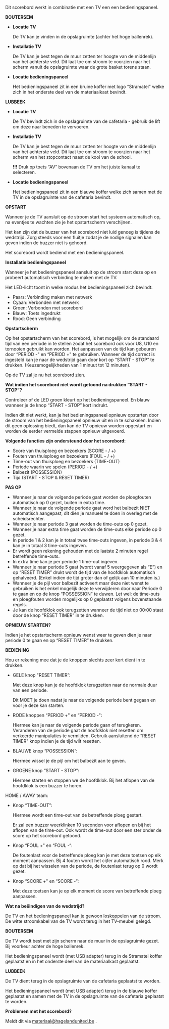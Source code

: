 
Dit scorebord werkt in combinatie met een TV een een bedieningspaneel.

  

**BOUTERSEM**

- **Locatie TV**

	De TV kan je vinden in de opslagruimte (achter het hoge ballenrek).

  

- **Installatie TV**

	De TV kan je best tegen de muur zetten ter hoogte van de middenlijn van het achterste veld. Dit laat toe om stroom te voorzien naar het scherm vanuit de opslagruimte waar de grote basket torens staan.

  

- **Locatie bedieningspaneel**

	Het bedieningspaneel zit in een bruine koffer met logo “Stramatel" welke zich in het onderste deel van de materiaalkast bevindt.

  

**LUBBEEK**

- **Locatie TV**

	De TV bevindt zich in de opslagruimte van de cafetaria - gebruik de lift om deze naar beneden te vervoeren.

- **Installatie TV**

	De TV kan je best tegen de muur zetten ter hoogte van de middenlijn van het achterste veld. Dit laat toe om stroom te voorzien naar het scherm van het stopcontact naast de kooi van de school.

	**!!!** Druk op toets “AV” bovenaan de TV om het juiste kanaal te selecteren.

- **Locatie bedieningspaneel**

	Het bedieningspaneel zit in een blauwe koffer welke zich samen met de TV in de opslagruimte van de cafetaria bevindt.

**OPSTART**

Wanneer je de TV aansluit op de stroom start het systeem automatisch op, na eventjes te wachten zie je het opstartscherm verschijnen.

Het kan zijn dat de buzzer van het scorebord niet luid genoeg is tijdens de wedstrijd. Zorg steeds voor een fluitje zodat je de nodige signalen kan geven indien de buzzer niet is gehoord.

Het scorebord wordt bediend met een bedieningspaneel.

**Installatie bedieningspaneel**

Wanneer je het bedieningspaneel aansluit op de stroom start deze op en probeert automatisch verbinding te maken met de TV.

Het LED-licht toont in welke modus het bedieningspaneel zich bevindt:

-   Paars: Verbinding maken met netwerk
-   Cyaan: Verbonden met netwerk
-   Groen: Verbonden met scorebord
-   Blauw: Toets ingedrukt
-   Rood: Geen verbinding

**Opstartscherm**

Op het opstartscherm van het scorebord, is het mogelijk om de standaard tijd van een periode in te stellen zodat het scorebord ook voor U8, U10 en tornooien gebruikt kan worden. Het aanpassen van de tijd kan gebeuren door “PERIOD -" en “PERIOD +" te gebruiken. Wanneer de tijd correct is ingesteld kan je naar de wedstrijd gaan door kort op “START - STOP” te drukken. (Keuzemogelijkheden van 1 minuut tot 12 minuten).

Op de TV zal je nu het scorebord zien.

**Wat indien het scorebord niet wordt getoond na drukken “START - STOP”?**

Controleer of de LED groen kleurt op het bedieningspaneel. En blauw wanneer je de knop “START - STOP” kort indrukt.

Indien dit niet werkt, kan je het bedieningspaneel opnieuw opstarten door de stroom van het bedieningspaneel opnieuw uit en in te schakelen. Indien dit geen oplossing biedt, dan kan de TV opnieuw worden opgestart en worden de eerder vermelde stappen opnieuw uitgevoerd.

**Volgende functies zijn ondersteund door het scorebord:**

-   Score van thuisploeg en bezoekers (SCORE - / +)
-   Fouten van thuisploeg en bezoekers (FOUL - / +)
-   Time-out van thuisploeg en bezoekers (TIME-OUT)
-   Periode waarin we spelen (PERIOD - / +)
-   Balbezit (POSSESSION)
-   Tijd (START - STOP  &  RESET TIMER)

**PAS OP**

- Wanneer je naar de volgende periode gaat worden de ploegfouten automatisch op 0 gezet, buiten in extra time.
- Wanneer je naar de volgende periode gaat word het balbezit NIET automatisch aangepast, dit dien je manueel te doen in overleg met de scheidsrechter.
- Wanneer je naar periode 3 gaat worden de time-outs op 0 gezet.
- Wanneer je naar extra time gaat worden de time-outs elke periode op 0 gezet.
- In periode 1 & 2 kan je in totaal twee time-outs ingeven, in periode 3 & 4 kan je in totaal 3 time-outs ingeven.
- Er wordt geen rekening gehouden met de laatste 2 minuten regel betreffende time-outs.
- In extra time kan je per periode 1 time-out ingeven.
- Wanneer je naar periode 5 gaat (wordt vanaf 5 weergegeven als “E”) en op “RESET TIMER” drukt wordt de tijd van de hoofdklok automatisch gehalveerd. (Enkel indien de tijd groter dan of gelijk aan 10 minuten is.)
- Wanneer je de pijl voor balbezit activeert maar deze niet wenst te gebruiken is het enkel mogelijk deze te verwijderen door naar Periode 0 te gaan en op de knop “POSSESSION” te duwen. Let wel: de time-outs en ploegfouten worden mogelijks op 0 geplaatst volgens bovenstaande regels.
- Je kan de hoofdklok ook terugzetten wanneer de tijd niet op 00:00 staat door de knop “RESET TIMER” in te drukken.

**OPNIEUW STARTEN?**

Indien je het opstartscherm opnieuw wenst weer te geven dien je naar periode 0 te gaan en op “RESET TIMER” te drukken.

**BEDIENING**

Hou er rekening mee dat je de knoppen slechts zeer kort dient in te drukken.

 - GELE knop "RESET TIMER”:

	Met deze knop kan je de hoofdklok terugzetten naar de normale duur van een periode.

	Dit MOET je doen nadat je naar de volgende periode bent gegaan en voor je deze kan starten.

 - RODE knoppen “PERIOD +" en “PERIOD -":

	Hiermee kan je naar de volgende periode gaan of terugkeren. Veranderen van de periode gaat de hoofdklok niet resetten om verkeerde manipulaties te vermijden. Gebruik aansluitend de “RESET TIMER" knop indien je de tijd wilt resetten.

 - BLAUWE knop “POSSESSION”:

	Hiermee wissel je de pijl om het balbezit aan te geven.

 - GROENE knop “START - STOP”:

	Hiermee starten en stoppen we de hoofdklok. Bij het aflopen van de hoofdklok is een buzzer te horen.

HOME / AWAY team:

 - Knop “TIME-OUT”:

	Hiermee wordt een time-out van de betreffende ploeg gestart.

	Er zal een buzzer weerklinken 10 seconden voor aflopen en bij het aflopen van de time-out. Ook wordt de time-out door een ster onder de score op het scorebord getoond.

 - Knop “FOUL +" en “FOUL -“:

	De foutenlast voor de betreffende ploeg kan je met deze toetsen op elk moment aanpassen. Bij 4 fouten wordt het cijfer automatisch rood. Merk op dat bij het wisselen van de periode, de foutenlast terug op 0 wordt gezet.

 - Knop “SCORE +" en “SCORE -“:

	Met deze toetsen kan je op elk moment de score van betreffende ploeg aanpassen.

**Wat na beëindigen van de wedstrijd?**

De TV en het bedieningspaneel kan je gewoon loskoppelen van de stroom. De witte stroomkabel van de TV wordt terug in het TV-meubel gelegd.

**BOUTERSEM**

De TV wordt best met zijn scherm naar de muur in de opslagruimte gezet. Bij voorkeur achter de hoge ballenrek.

Het bedieningspaneel wordt (met USB adapter) terug in de Stramatel koffer geplaatst en in het onderste deel van de materiaalkast geplaatst.

**LUBBEEK**

De TV dient terug in de opslagruimte van de cafetaria geplaatst te worden.

Het bedieningspaneel wordt (met USB adapter) terug in de blauwe koffer geplaatst en samen met de TV in de opslagruimte van de cafetaria geplaatst te worden.

**Problemen met het scorebord?**

Meldt dit via materiaal@hagelandunited.be .